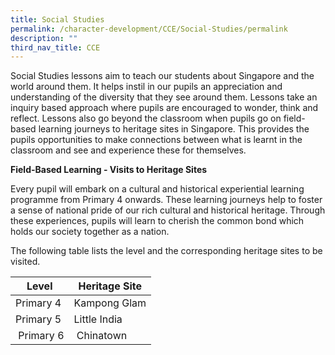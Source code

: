```yaml
---
title: Social Studies
permalink: /character-development/CCE/Social-Studies/permalink
description: ""
third_nav_title: CCE
---
```

Social Studies lessons aim to teach our students about Singapore and the world around them. It helps instil in our pupils an appreciation and understanding of the diversity that they see around them. Lessons take an inquiry based approach where pupils are encouraged to wonder, think and reflect. Lessons also go beyond the classroom when pupils go on field-based learning journeys to heritage sites in Singapore. This provides the pupils opportunities to make connections between what is learnt in the classroom and see and experience these for themselves.

**Field-Based Learning - Visits to Heritage Sites**

Every pupil will embark on a cultural and historical experiential learning programme from Primary 4 onwards. These learning journeys help to foster a sense of national pride of our rich cultural and historical heritage. Through these experiences, pupils will learn to cherish the common bond which holds our society together as a nation. 

The following table lists the level and the corresponding heritage sites to be visited.

| Level | Heritage Site |
| --- | --- |
| Primary 4 | Kampong Glam |
| Primary 5 | Little India |
|  Primary 6 |  Chinatown |